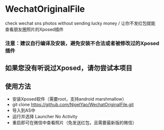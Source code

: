 # WechatOriginalFile
check wechat sns photos without sending lucky money / 让你不发红包就能查看朋友圈照片的Xposed插件

###  注意：建议自行编译及安装，避免安装不合法或者被修改过的Xposed插件

## 如果您没有听说过Xposed，请勿尝试本项目

## 使用方法
* 安装Xposed软件（需要root，支持android marshmallow）
* git clone https://github.com/NigelYao/WechatOriginalFile.git
* 导入到AS中
* 运行并选择 Launcher No Activity
* 重启即可在微信中查看照片（免发送红包，且需要最新版的微信）

